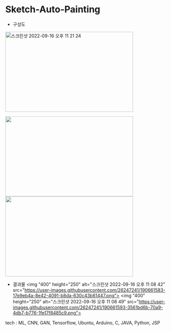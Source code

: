 # Sketch-Auto-Painting

- 구성도
<img width="400" height="250" alt="스크린샷 2022-09-16 오후 11 21 24" src="https://user-images.githubusercontent.com/26247241/190661566-8bc78f77-ce79-442d-af53-40018e96dfae.png">

<img width="400" height="250" src="https://user-images.githubusercontent.com/26247241/190661694-77ef580b-291f-4810-bc41-645b6a287b82.png">  <img width="400" height="250" src="https://user-images.githubusercontent.com/26247241/190661712-99c5f273-1081-4ec1-8517-dfa16f5d4806.png">

- 결과물
<img "400" height="250" alt="스크린샷 2022-09-16 오후 11 08 42" src="https://user-images.githubusercontent.com/26247241/190661583-17e9eb4a-8e42-4091-b8da-630c43b61447.png">
<img "400" height="250" alt="스크린샷 2022-09-16 오후 11 08 49" src="https://user-images.githubusercontent.com/26247241/190661593-3561bd6b-70a9-4db7-b776-1fe17f8485c9.png">


tech : ML, CNN, GAN, Tensorflow, Ubuntu, Arduino, C, JAVA, Python, JSP
